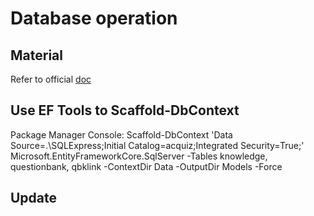 
# Database operation
## Material
Refer to official [doc](https://docs.microsoft.com/en-us/ef/core/managing-schemas/)

## Use EF Tools to Scaffold-DbContext
Package Manager Console: Scaffold-DbContext 'Data Source=.\SQLExpress;Initial Catalog=acquiz;Integrated Security=True;' Microsoft.EntityFrameworkCore.SqlServer -Tables knowledge, questionbank, qbklink -ContextDir Data -OutputDir Models -Force

## Update 
